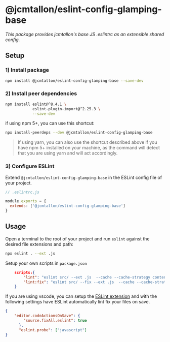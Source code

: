 # @jcmtallon/eslint-config-glamping-base
*This package provides jcmtallon's base JS .eslintrc as an extensible shared config.*


## Setup

### 1) Install package

```bash
npm install @jcmtallon/eslint-config-glamping-base --save-dev
```

### 2) Install peer dependencies

```bash
npm install eslint@^8.4.1 \
            eslint-plugin-import@^2.25.3 \
            --save-dev
```

if using npm 5+, you can use this shortcut:
```bash
npx install-peerdeps --dev @jcmtallon/eslint-config-glamping-base
```
> If using yarn, you can also use the shortcut described above if you have npm 5+ installed on your machine, as the command will detect that you are using yarn and will act accordingly. 

### 3) Configure ESLint

Extend `@jcmtallon/eslint-config-glamping-base` in the ESLint config file of your project.


```js
// .eslintrc.js

module.exports = {
  extends: ['@jcmtallon/eslint-config-glamping-base']
}
```

## Usage

Open a terminal to the root of your project and run `eslint` against the desired file extensions and path:
```bash
npx eslint . --ext .js
```

Setup your own scripts in `package.json`
```json
    scripts:{
        "lint": "eslint src/ --ext .js  --cache --cache-strategy content",
        "lint:fix": "eslint src/ --fix --ext .js  --cache --cache-strategy content",
    }
```

If you are using vscode, you can setup the [ESLint extension](https://marketplace.visualstudio.com/items?itemName=dbaeumer.vscode-eslint) and with the following settings have ESLint automatically lint fix your files on save.

```json
{
    "editor.codeActionsOnSave": {
        "source.fixAll.eslint": true
      },
      "eslint.probe": ["javascript"]
}
```